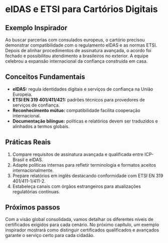 # eIDAS e ETSI para Cartórios Digitais

## Exemplo Inspirador

Ao buscar parcerias com consulados europeus, o cartório precisou demonstrar compatibilidade com o regulamento eIDAS e as normas ETSI. Depois de alinhar procedimentos de assinatura avançada, o acordo foi fechado e possibilitou atendimento a brasileiros no exterior. A equipe celebrou a expansão internacional da confiança construída em casa.

## Conceitos Fundamentais

- **eIDAS:** regula identidades digitais e serviços de confiança na União Europeia.
- **ETSI EN 319 401/411/421:** padrões técnicos para provedores de serviços de confiança.
- **Reconhecimento mútuo:** compatibilidade facilita cooperação internacional.
- **Documentação bilíngue:** políticas e relatórios devem ser traduzidos e alinhados a termos globais.

## Práticas Reais

1. Compare requisitos de assinatura avançada e qualificada entre ICP-Brasil e eIDAS.
2. Adapte políticas internas para refletir terminologia e formatos aceitos internacionalmente.
3. Prepare relatórios em inglês destacando conformidade com ETSI EN 319 401/411-1/411-2.
4. Estabeleça canais com órgãos estrangeiros para atualizações regulatórias contínuas.

## Próximos passos

Com a visão global consolidada, vamos detalhar os diferentes níveis de certificados exigidos para cada cenário. No próximo capítulo, um exemplo inspirador mostrará como distinguir certificados qualificados e avançados garante o serviço certo para cada cidadão.
